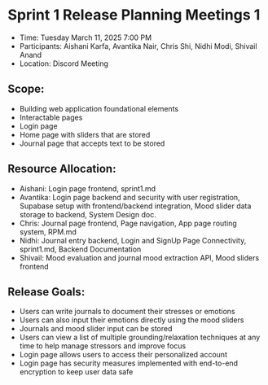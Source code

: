 # Sprint 1 Release Planning Meetings 1

- Time: Tuesday March 11, 2025 7:00 PM
- Participants: Aishani Karfa, Avantika Nair, Chris Shi, Nidhi Modi, Shivail Anand
- Location: Discord Meeting

## Scope:
- Building web application foundational elements
- Interactable pages
- Login page
- Home page with sliders that are stored
- Journal page that accepts text to be stored

## Resource Allocation:
- Aishani: Login page frontend, sprint1.md
- Avantika: Login page backend and security with user registration, Supabase setup with frontend/backend integration, Mood slider data storage to backend, System Design doc.
- Chris: Journal page frontend, Page navigation, App page routing system, RPM.md
- Nidhi: Journal entry backend, Login and SignUp Page Connectivity, sprint1.md, Backend Documentation
- Shivail: Mood evaluation and journal mood extraction API, Mood sliders frontend

## Release Goals:
- Users can write journals to document their stresses or emotions
- Users can also input their emotions directly using the mood sliders
- Journals and mood slider input can be stored 
- Users can view a list of multiple grounding/relaxation techniques at any time to help manage stressors and improve focus
- Login page allows users to access their personalized account
- Login page has security measures implemented with end-to-end encryption to keep user data safe


